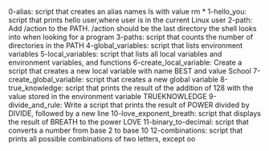 0-alias: script that creates an alias names ls with value rm *
1-hello_you: script that prints hello user,where user is in the current Linux user
2-path: Add /action to the PATH. /action should be the last directory the shell looks into when looking for a program
3-paths: script that counts the number of directories in the PATH
4-global_variables: script that lists environment variables
5-local_variables: script that lists all local variables and environment variables, and functions
6-create_local_variable: Create a script that creates a new local variable with name BEST and value School
7-create_global_variable: script that creates a new global variable
8-true_knowledge: script that prints the result of the addition of 128 with the value stored in the environment variable TRUEKNOWLEDGE
9-divide_and_rule: Write a script that prints the result of POWER divided by DIVIDE, followed by a new line
10-love_exponent_breath: script that displays the result of BREATH to the power LOVE
11-binary_to-decimal: script that converts a number from base 2 to base 10
12-combinations: script that prints all possible combinations of two letters, except oo        
